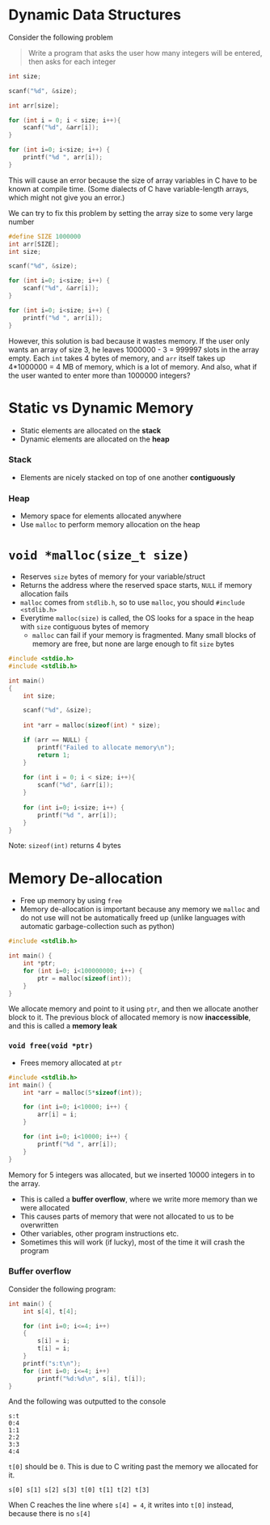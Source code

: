# Dynamic Data Structures

Consider the following problem

> Write a program that asks the user how many integers will be entered, then asks for each integer

```c
int size;

scanf("%d", &size);

int arr[size];

for (int i = 0; i < size; i++){
    scanf("%d", &arr[i]);
}

for (int i=0; i<size; i++) {
    printf("%d ", arr[i]);
}
```

This will cause an error because the size of array variables in C have to be known at compile time. (Some dialects of C have variable-length arrays, which might not give you an error.)

We can try to fix this problem by setting the array size to some very large number

```c
#define SIZE 1000000
int arr[SIZE];
int size;

scanf("%d", &size);

for (int i=0; i<size; i++) {
    scanf("%d", &arr[i]);
}

for (int i=0; i<size; i++) {
    printf("%d ", arr[i]);
}
```

However, this solution is bad because it wastes memory. If the user only wants an array of size 3, he leaves 1000000 - 3 = 999997 slots in the array empty. Each `int` takes 4 bytes of memory, and `arr` itself takes up 4*1000000 = 4 MB of memory, which is a lot of memory. And also, what if the user wanted to enter more than 1000000 integers?

# Static vs Dynamic Memory
- Static elements are allocated on the **stack**
- Dynamic elements are allocated on the **heap**

### Stack
- Elements are nicely stacked on top of one another **contiguously**

### Heap
- Memory space for elements allocated anywhere
- Use `malloc` to perform memory allocation on the heap

# `void *malloc(size_t size)`
- Reserves `size` bytes of memory for your variable/struct
- Returns the address where the reserved space starts, `NULL` if memory allocation fails
- `malloc` comes from `stdlib.h`, so to use `malloc`, you should `#include <stdlib.h>`
- Everytime `malloc(size)` is called, the OS looks for a space in the heap with `size` contiguous bytes of memory
  - `malloc` can fail if your memory is fragmented. Many small blocks of memory are free, but none are large enough to fit `size` bytes

```c
#include <stdio.h>
#include <stdlib.h>

int main()
{
    int size;

    scanf("%d", &size);
    
    int *arr = malloc(sizeof(int) * size);

    if (arr == NULL) {
        printf("Failed to allocate memory\n");
        return 1;
    }
    
    for (int i = 0; i < size; i++){
        scanf("%d", &arr[i]);
    }
    
    for (int i=0; i<size; i++) {
        printf("%d ", arr[i]);
    }
}
```

Note: `sizeof(int)` returns 4 bytes

# Memory De-allocation
- Free up memory by using `free`
- Memory de-allocation is important because any memory we `malloc` and do not use will not be automatically freed up (unlike languages with automatic garbage-collection such as python)

```c
#include <stdlib.h>

int main() {
    int *ptr;
    for (int i=0; i<100000000; i++) {
        ptr = malloc(sizeof(int));
    }
}
```

We allocate memory and point to it using `ptr`, and then we allocate another block to it. The previous block of allocated memory is now **inaccessible**, and this is called a **memory leak**

### `void free(void *ptr)`
- Frees memory allocated at `ptr`

```c
#include <stdlib.h>
int main() {
    int *arr = malloc(5*sizeof(int));

    for (int i=0; i<10000; i++) {
        arr[i] = i;
    }

    for (int i=0; i<10000; i++) {
        printf("%d ", arr[i]);
    }
}
```

Memory for 5 integers was allocated, but we inserted 10000 integers in to the array. 
- This is called a **buffer overflow**, where we write more memory than we were allocated
- This causes parts of memory that were not allocated to us to be overwritten
- Other variables, other program instructions etc.
- Sometimes this will work (if lucky), most of the time it will crash the program

### Buffer overflow
Consider the following program:

```c
int main() {
    int s[4], t[4];

    for (int i=0; i<=4; i++)
    {
        s[i] = i;
        t[i] = i;
    }
    printf("s:t\n");
    for (int i=0; i<=4; i++)
        printf("%d:%d\n", s[i], t[i]);
}
```

And the following was outputted to the console
```
s:t
0:4
1:1
2:2
3:3
4:4
```

`t[0]` should be `0`. This is due to C writing past the memory we allocated for it.

`s[0] s[1] s[2] s[3] t[0] t[1] t[2] t[3]`

When C reaches the line where `s[4] = 4`, it writes into `t[0]` instead, because there is no `s[4]`